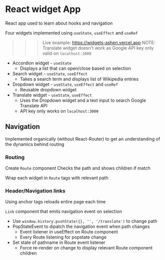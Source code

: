 # React widget App

React app used to learn about hooks and navigation

Four widgets implemented using `useState`, `useEffect` and `useRef`


>>> Live example: https://widgets-ashen.vercel.app
NOTE: Translate widget doesn't work as Google API key only valid on `localhost:3000`


- Accordion widget - `useState`
  - Displays a list that can open/close based on selection
- Search widget - `useState`, `useEffect`
  - Takes a search term and displays list of Wikipedia entries
- Dropdown widget - `useState`, `useEffect` and `useRef`
  - Reusable dropdown widget 
- Translate widget - `useState`, `useEffect`
  - Uses the Dropdown widget and a text input to search Google Translate API
  - API key only works on `localhost:3000`


## Navigation

Implemented organically (without React-Router) to get an understanding of the dynamics behind routing

### Routing

Create `Route` component
Checks the path and shows children if match

Wrap each widget in `Route` tags with relevant path

### Header/Navigation links

Using anchor tags reloads entire page each time

`Link` component that emits navigation event on selection

- Use `window.history.pushState({}, '', '/translate')` to change path
- PopStateEvent to dipatch the navigation event when path changes
  - Event listener in useEffect on Route component
  - Every Route listening for popstate change
- Set state of pathname in Route event listener
  - Force re-render on change to display relevant Route component children
